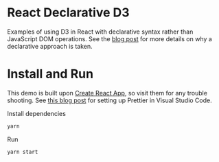 # React Declarative D3

Examples of using D3 in React with declarative syntax rather than JavaScript DOM operations. See the [blog post](https://medium.com/technical-credit/declarative-d3-in-react-6e736e526182) for more details on why a declarative approach is taken.

# Install and Run

This demo is built upon [Create React App](https://github.com/facebook/create-react-app), so visit them for any trouble shooting. See [this blog post](https://medium.com/technical-credit/using-prettier-with-vs-code-and-create-react-app-67c2449b9d08) for setting up Prettier in Visual Studio Code.

Install dependencies

```sh
yarn
```

Run

```sh
yarn start
```
